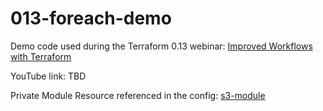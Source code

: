 # 013-foreach-demo

Demo code used during the Terraform 0.13 webinar: [Improved Workflows with Terraform](https://www.hashicorp.com/webinars/improved-workflows-with-terraform/)

YouTube link: TBD

Private Module Resource referenced in the config: [s3-module](https://github.com/kmruddy/terraform-aws-s3-module) 
